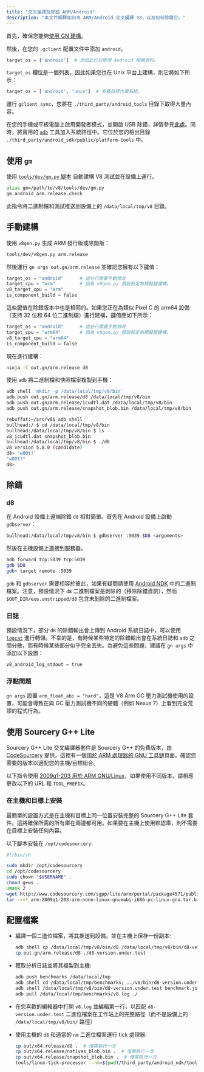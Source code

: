 ```yaml
---
title: "交叉編譯及除錯 ARM/Android"
description: "本文件解釋如何為 ARM/Android 交叉編譯 V8，以及如何除錯它。"
---
```

首先，確保您能夠[使用 GN 建構](/docs/build-gn)。

然後，在您的 `.gclient` 配置文件中添加 `android`。

```python
target_os = ['android']  # 添加此行以取得 Android 相關資料。
```

`target_os` 欄位是一個列表，因此如果您也在 Unix 平台上建構，則它將如下所示：

```python
target_os = ['android', 'unix']  # 多種目標作業系統。
```

運行 `gclient sync`，您將在 `./third_party/android_tools` 目錄下取得大量內容。

在您的手機或平板電腦上啟用開發者模式，並開啟 USB 除錯，詳情參見[此處](https://developer.android.com/studio/run/device.html)。同時，將實用的 [`adb`](https://developer.android.com/studio/command-line/adb.html) 工具加入系統路徑中。它位於您的檢出目錄 `./third_party/android_sdk/public/platform-tools` 中。

## 使用 `gm`

使用 [`tools/dev/gm.py` 腳本](/docs/build-gn#gm) 自動建構 V8 測試並在設備上運行。

```bash
alias gm=/path/to/v8/tools/dev/gm.py
gm android_arm.release.check
```

此指令將二進制檔和測試推送到設備上的 `/data/local/tmp/v8` 目錄。

## 手動建構

使用 `v8gen.py` 生成 ARM 發行版或除錯版：

```bash
tools/dev/v8gen.py arm.release
```

然後運行 `gn args out.gn/arm.release` 並確認您擁有以下鍵值：

```python
target_os = "android"      # 這些行需要手動修改
target_cpu = "arm"         # 因為 v8gen.py 預設假定為模擬器建構。
v8_target_cpu = "arm"
is_component_build = false
```

這些鍵值在除錯版本中也是相同的。如果您正在為類似 Pixel C 的 arm64 設備（支持 32 位和 64 位二進制檔）進行建構，鍵值應如下所示：

```python
target_os = "android"      # 這些行需要手動修改
target_cpu = "arm64"       # 因為 v8gen.py 預設假定為模擬器建構。
v8_target_cpu = "arm64"
is_component_build = false
```

現在進行建構：

```bash
ninja -C out.gn/arm.release d8
```

使用 `adb` 將二進制檔和快照檔案複製到手機：

```bash
adb shell 'mkdir -p /data/local/tmp/v8/bin'
adb push out.gn/arm.release/d8 /data/local/tmp/v8/bin
adb push out.gn/arm.release/icudtl.dat /data/local/tmp/v8/bin
adb push out.gn/arm.release/snapshot_blob.bin /data/local/tmp/v8/bin
```

```bash
rebuffat:~/src/v8$ adb shell
bullhead:/ $ cd /data/local/tmp/v8/bin
bullhead:/data/local/tmp/v8/bin $ ls
v8 icudtl.dat snapshot_blob.bin
bullhead:/data/local/tmp/v8/bin $ ./d8
V8 version 5.8.0 (candidate)
d8> 'w00t!'
"w00t!"
d8>
```

## 除錯

### d8

在 Android 設備上遠端除錯 `d8` 相對簡單。首先在 Android 設備上啟動 `gdbserver`：

```bash
bullhead:/data/local/tmp/v8/bin $ gdbserver :5039 $D8 <arguments>
```

然後在主機設備上連接到服務器。

```bash
adb forward tcp:5039 tcp:5039
gdb $D8
gdb> target remote :5039
```

`gdb` 和 `gdbserver` 需要相容於彼此，如果有疑問請使用 [Android NDK](https://developer.android.com/ndk) 中的二進制檔案。注意，預設情況下 `d8` 二進制檔案是剝除的（移除除錯資訊），然而 `$OUT_DIR/exe.unstripped/d8` 包含未剝除的二進制檔案。

### 日誌

預設情況下，部分 `d8` 的除錯輸出會上傳到 Android 系統日誌中，可以使用 [`logcat`](https://developer.android.com/studio/command-line/logcat) 進行轉儲。不幸的是，有時候某些特定的除錯輸出會在系統日誌和 `adb` 之間分散，而有時候某些部分似乎完全丟失。為避免這些問題，建議在 `gn args` 中添加以下設置：

```python
v8_android_log_stdout = true
```

### 浮點問題

`gn args` 設置 `arm_float_abi = "hard"`，這是 V8 Arm GC 壓力測試機使用的設置，可能會導致在與 GC 壓力測試機不同的硬體（例如 Nexus 7）上看到完全荒謬的程式行為。

## 使用 Sourcery G++ Lite

Sourcery G++ Lite 交叉編譯器套件是 Sourcery G++ 的免費版本，由 [CodeSourcery](http://www.codesourcery.com/) 提供。這裡有一個[用於 ARM 處理器的 GNU 工具鏈](http://www.codesourcery.com/sgpp/lite/arm)頁面。確認您需要的版本以適配您的主機/目標組合。

以下指令使用 [2009q1-203 用於 ARM GNU/Linux](http://www.codesourcery.com/sgpp/lite/arm/portal/release858)，如果使用不同版本，請相應更改以下的 URL 和 `TOOL_PREFIX`。

### 在主機和目標上安裝

最簡單的設置方式是在主機和目標上同一位置安裝完整的 Sourcery G++ Lite 套件。這將確保所需的所有庫在兩邊都可用。如果要在主機上使用默認庫，則不需要在目標上安裝任何內容。

以下腳本安裝在 `/opt/codesourcery`:

```bash
#!/bin/sh

sudo mkdir /opt/codesourcery
cd /opt/codesourcery
sudo chown "$USERNAME" .
chmod g+ws .
umask 2
wget http://www.codesourcery.com/sgpp/lite/arm/portal/package4571/public/arm-none-linux-gnueabi/arm-2009q1-203-arm-none-linux-gnueabi-i686-pc-linux-gnu.tar.bz2
tar -xvf arm-2009q1-203-arm-none-linux-gnueabi-i686-pc-linux-gnu.tar.bz2
```

## 配置檔案

- 編譯一個二進位檔案，將其推送到設備，並在主機上保存一份副本:

    ```bash
    adb shell cp /data/local/tmp/v8/bin/d8 /data/local/tmp/v8/bin/d8-version.under.test
    cp out.gn/arm.release/d8 ./d8-version.under.test
    ```

- 獲取分析日誌並將其複製到主機:

    ```bash
    adb push benchmarks /data/local/tmp
    adb shell cd /data/local/tmp/benchmarks; ../v8/bin/d8-version.under.test run.js --prof
    adb shell /data/local/tmp/v8/bin/d8-version.under.test benchmark.js --prof
    adb pull /data/local/tmp/benchmarks/v8.log ./
    ```

- 在您喜歡的編輯器中打開 `v8.log` 並編輯第一行，以匹配 `d8-version.under.test` 二進位檔案在工作站上的完整路徑（而不是設備上的 `/data/local/tmp/v8/bin/` 路徑）

- 使用主機的 `d8` 和適當的 `nm` 二進位檔案運行 tick 處理器:

    ```bash
    cp out/x64.release/d8 .  # 僅需執行一次
    cp out/x64.release/natives_blob.bin .  # 僅需執行一次
    cp out/x64.release/snapshot_blob.bin .  # 僅需執行一次
    tools/linux-tick-processor --nm=$(pwd)/third_party/android_ndk/toolchains/arm-linux-androideabi-4.9/prebuilt/linux-x86_64/bin/arm-linux-androideabi-nm
    ```
